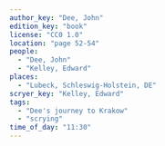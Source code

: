 ```yaml
---
author_key: "Dee, John"
edition_key: "book"
license: "CC0 1.0"
location: "page 52-54"
people:
  - "Dee, John"
  - "Kelley, Edward"
places:
  - "Lubeck, Schleswig-Holstein, DE"
scryer_key: "Kelley, Edward"
tags:
  - "Dee's journey to Krakow"
  - "scrying"
time_of_day: "11:30"
---
```

